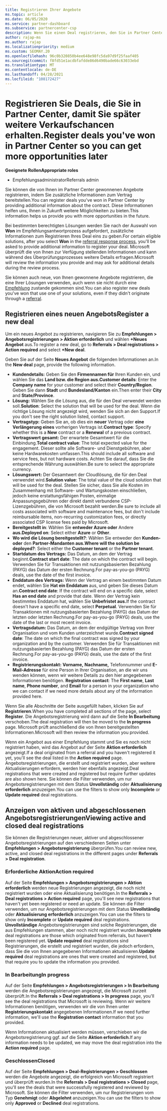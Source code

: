 ```yaml
---
title: Registrieren Ihrer Angebote
ms.topic: article
ms.date: 06/05/2020
ms.service: partner-dashboard
ms.subservice: partnercenter-csp
description: Wenn Sie einen Deal registrieren, den Sie in Partner Center haben, hilft es Microsoft, Ihnen in Zukunft mehr Möglichkeiten zu bieten.
author: rajap-ms
ms.author: rajap
ms.localizationpriority: medium
ms.custom: SEOMAY.20
ms.openlocfilehash: 96c0b320850b4ee648e98fc5da97d9f25faaf405
ms.sourcegitcommit: f8fd51e1acdbfafdde86d6490bade66c63033ebd
ms.translationtype: MT
ms.contentlocale: de-DE
ms.lasthandoff: 04/28/2021
ms.locfileid: "108172427"
---
```

# <a name="register-deals-youve-won-in-partner-center-so-you-can-get-more-opportunities-later"></a><span data-ttu-id="336ff-103">Registrieren Sie Deals, die Sie in Partner Center, damit Sie später weitere Verkaufschancen erhalten.</span><span class="sxs-lookup"><span data-stu-id="336ff-103">Register deals you've won in Partner Center so you can get more opportunities later</span></span>

<span data-ttu-id="336ff-104">**Geeignete Rollen**</span><span class="sxs-lookup"><span data-stu-id="336ff-104">**Appropriate roles**</span></span>

- <span data-ttu-id="336ff-105">Empfehlungsadministrator</span><span class="sxs-lookup"><span data-stu-id="336ff-105">Referrals admin</span></span>

<span data-ttu-id="336ff-106">Sie können die von Ihnen im Partner Center gewonnenen Angebote registrieren, indem Sie zusätzliche Informationen zum Vertrag bereitstellen.</span><span class="sxs-lookup"><span data-stu-id="336ff-106">You can register deals you've won in Partner Center by providing additional information about the contract.</span></span> <span data-ttu-id="336ff-107">Diese Informationen helfen uns, Ihnen in Zukunft weitere Möglichkeiten zu bieten.</span><span class="sxs-lookup"><span data-stu-id="336ff-107">This information helps us provide you with more opportunities in the future.</span></span>

<span data-ttu-id="336ff-108">Bei bestimmten berechtigten Lösungen werden [](manage-leads.md)Sie nach der Auswahl von **Won** im Empfehlungsantwortprozess aufgefordert, zusätzliche Informationen zum Registrieren Ihres Deal eins zu geben.</span><span class="sxs-lookup"><span data-stu-id="336ff-108">For certain eligible solutions, after you select **Won** in the [referral response process](manage-leads.md), you'll be asked to provide additional information to register your deal.</span></span> <span data-ttu-id="336ff-109">Microsoft überprüft die von Ihnen zur Verfügung stellenden Informationen und kann während des Überprüfungsprozesses weitere Details erfragen.</span><span class="sxs-lookup"><span data-stu-id="336ff-109">Microsoft will review the information you provide and may ask for additional details during the review process.</span></span>

<span data-ttu-id="336ff-110">Sie können auch neue, von Ihnen gewonnene Angebote registrieren, die eine Ihrer Lösungen verwenden, auch wenn sie nicht durch eine [Empfehlung](referrals.md) zustande gekommen sind.</span><span class="sxs-lookup"><span data-stu-id="336ff-110">You can also register new deals you've won that use one of your solutions, even if they didn't originate through a [referral](referrals.md).</span></span> 

## <a name="register-a-new-deal"></a><span data-ttu-id="336ff-111">Registrieren eines neuen Angebots</span><span class="sxs-lookup"><span data-stu-id="336ff-111">Register a new deal</span></span>

<span data-ttu-id="336ff-112">Um ein neues Angebot zu registrieren, navigieren Sie zu **Empfehlungen > Angebotsregistrierungen > Aktion erforderlich** und wählen **+Neues Angebot** aus.</span><span class="sxs-lookup"><span data-stu-id="336ff-112">To register a new deal, go to **Referrals > Deal registrations > Action required** and select **+New deal**.</span></span>

<span data-ttu-id="336ff-113">Geben Sie auf der Seite **Neues Angebot** die folgenden Informationen an.</span><span class="sxs-lookup"><span data-stu-id="336ff-113">In the **New deal** page, provide the following information.</span></span>

- <span data-ttu-id="336ff-114">**Kundendetails:** Geben Sie den **Firmennamen für** Ihren Kunden ein, und wählen Sie das **Land bzw. die Region aus.**</span><span class="sxs-lookup"><span data-stu-id="336ff-114">**Customer details**: Enter the **Company name** for your customer and select their **Country/Region**.</span></span> <span data-ttu-id="336ff-115">Geben Sie dann **Stadt** und **Bundesland/Kanton** ein.</span><span class="sxs-lookup"><span data-stu-id="336ff-115">Then enter their **City** and **State/Province**.</span></span>
- <span data-ttu-id="336ff-116">**Lösung:** Wählen Sie die Lösung aus, die für den Deal verwendet werden soll.</span><span class="sxs-lookup"><span data-stu-id="336ff-116">**Solution**: Select the solution that will be used for the deal.</span></span> <span data-ttu-id="336ff-117">Wenn die richtige Lösung nicht angezeigt wird, wenden Sie sich an den Support.</span><span class="sxs-lookup"><span data-stu-id="336ff-117">If you don't see the right solution listed, contact support.</span></span>
- <span data-ttu-id="336ff-118">**Vertragstyp:** Geben Sie an, ob dies ein **neuer** Vertrag oder **eine Verlängerung eines** vorherigen Vertrags ist.</span><span class="sxs-lookup"><span data-stu-id="336ff-118">**Contract type**: Specify whether this is a **New** contract or a **Renewal** of a previous contract.</span></span>
- <span data-ttu-id="336ff-119">**Vertragswert gesamt:** Der erwartete Gesamtwert für die Einbindung.</span><span class="sxs-lookup"><span data-stu-id="336ff-119">**Total contract value**: The total expected value for the engagement.</span></span> <span data-ttu-id="336ff-120">Dieser sollte alle Software- und Dienstgebühren, aber keine Hardwarekosten umfassen.</span><span class="sxs-lookup"><span data-stu-id="336ff-120">This should include all software and service fees, but not hardware costs.</span></span> <span data-ttu-id="336ff-121">Achten Sie darauf, dass Sie die entsprechende Währung auswählen.</span><span class="sxs-lookup"><span data-stu-id="336ff-121">Be sure to select the appropriate currency.</span></span>
- <span data-ttu-id="336ff-122">**Lösungswert:** Der Gesamtwert der Cloudlösung, die für den Deal verwendet wird.</span><span class="sxs-lookup"><span data-stu-id="336ff-122">**Solution value**: The total value of the cloud solution that will be used for the deal.</span></span> <span data-ttu-id="336ff-123">Stellen Sie sicher, dass Sie alle Kosten im Zusammenhang mit Software- und Wartungskosten einschließen, jedoch keine erstattungsfähigen Posten, einmalige Anpassungsgebühren oder direkt damit verbundene CSP-Lizenzgebühren, die von Microsoft bezahlt werden.</span><span class="sxs-lookup"><span data-stu-id="336ff-123">Be sure to include all costs associated with software and maintenance fees, but don't include reimbursable items, non-recurring customization fees, or directly associated CSP license fees paid by Microsoft.</span></span>
- <span data-ttu-id="336ff-124">**Bereitgestellt in**: Wählen Sie **entweder Azure oder** Andere **aus.**</span><span class="sxs-lookup"><span data-stu-id="336ff-124">**Deployed on**: Select either **Azure** or **Other**.</span></span>
- <span data-ttu-id="336ff-125">**Wo wird die Lösung bereitgestellt?**: Wählen Sie entweder den **Kunden- oder** den **Partner-Mandanten aus.**</span><span class="sxs-lookup"><span data-stu-id="336ff-125">**Where will the solution be deployed?**: Select either the **Customer tenant** or the **Partner tenant**.</span></span>
- <span data-ttu-id="336ff-126">**Startdatum des Vertrags:** Das Datum, an dem der Vertrag beginnt.</span><span class="sxs-lookup"><span data-stu-id="336ff-126">**Contract start date**: The date on which the contract will begin.</span></span> <span data-ttu-id="336ff-127">Verwenden Sie für Transaktionen mit nutzungsbasierten Bezahlung (PAYG) das Datum der ersten Rechnung.</span><span class="sxs-lookup"><span data-stu-id="336ff-127">For pay-as-you-go (PAYG) deals, use the date of the first invoice.</span></span>
- <span data-ttu-id="336ff-128">**Enddatum des Vertrags:** Wenn der Vertrag an einem bestimmten Datum endet, wählen Sie **Hat ein Enddatum** aus, und geben Sie dieses Datum an.</span><span class="sxs-lookup"><span data-stu-id="336ff-128">**Contract end date**: If the contract will end on a specific date, select **Has an end date** and provide that date.</span></span> <span data-ttu-id="336ff-129">Wenn der Vertrag kein bestimmtes Enddatum hat, wählen Sie **Unbefristet aus.**</span><span class="sxs-lookup"><span data-stu-id="336ff-129">If the contract doesn't have a specific end date, select **Perpetual**.</span></span> <span data-ttu-id="336ff-130">Verwenden Sie für Transaktionen mit nutzungsbasierten Bezahlung (PAYG) das Datum der letzten oder letzten Rechnung.</span><span class="sxs-lookup"><span data-stu-id="336ff-130">For pay-as-you-go (PAYG) deals, use the date of the last or most recent invoice.</span></span>
- <span data-ttu-id="336ff-131">**Vertragsdatum:** Das Datum, an dem der endgültige Vertrag von Ihrer Organisation und vom Kunden unterzeichnet wurde.</span><span class="sxs-lookup"><span data-stu-id="336ff-131">**Contract signed date**: The date on which the final contract was signed by your organization and by the customer.</span></span> <span data-ttu-id="336ff-132">Verwenden Sie für Transaktionen mit nutzungsbasierten Bezahlung (PAYG) das Datum der ersten Rechnung.</span><span class="sxs-lookup"><span data-stu-id="336ff-132">For pay-as-you-go (PAYG) deals, use the date of the first invoice.</span></span>
- <span data-ttu-id="336ff-133">**Registrierungskontakt:** **Vorname,** **Nachname,** Telefonnummer und **E-Mail-Adresse** für eine Person in Ihrer Organisation, an die wir uns wenden können, wenn wir weitere Details zu den hier angegebenen Informationen benötigen. </span><span class="sxs-lookup"><span data-stu-id="336ff-133">**Registration contact**: The **First name**, **Last name**, **Phone number**, and **Email** for a person in your organization who we can contact if we need more details about any of the information provided here.</span></span>

<span data-ttu-id="336ff-134">Wenn Sie alle Abschnitte der Seite ausgefüllt haben, klicken Sie auf **Registrieren**.</span><span class="sxs-lookup"><span data-stu-id="336ff-134">When you have completed all sections of the page, select **Register**.</span></span> <span data-ttu-id="336ff-135">Die Angebotsregistrierung wird dann auf die Seite **In Bearbeitung** verschoben.</span><span class="sxs-lookup"><span data-stu-id="336ff-135">The deal registration will then be moved to the **In progress** page.</span></span> <span data-ttu-id="336ff-136">Microsoft prüft anschließend die von Ihnen bereitgestellten Informationen.</span><span class="sxs-lookup"><span data-stu-id="336ff-136">Microsoft will then review the information you provided.</span></span>

<span data-ttu-id="336ff-137">Wenn ein Angebot aus einer Empfehlung stammt und Sie es noch nicht registriert haben, wird das Angebot auf der Seite **Aktion erforderlich** angezeigt.</span><span class="sxs-lookup"><span data-stu-id="336ff-137">If a deal originated from a referral and you haven't registered it yet, you'll see the deal listed in the **Action required** page.</span></span> <span data-ttu-id="336ff-138">Angebotsregistrierungen, die erstellt und registriert wurden, aber weitere Aktualisierungen erfordern, werden hier ebenfalls angezeigt.</span><span class="sxs-lookup"><span data-stu-id="336ff-138">Deal registrations that were created and registered but require further updates are also shown here.</span></span> <span data-ttu-id="336ff-139">Sie können die Filter verwenden, um nur Angebotsregistrierungen mit dem Status **Unvollständig** oder **Aktualisierung erforderlich** anzuzeigen.</span><span class="sxs-lookup"><span data-stu-id="336ff-139">You can use the filters to show only **Incomplete** or **Update required** deal registrations.</span></span>

## <a name="viewing-active-and-closed-deal-registrations"></a><span data-ttu-id="336ff-140">Anzeigen von aktiven und abgeschlossenen Angebotsregistrierungen</span><span class="sxs-lookup"><span data-stu-id="336ff-140">Viewing active and closed deal registrations</span></span>

<span data-ttu-id="336ff-141">Sie können die Registrierungen neuer, aktiver und abgeschlossener Angebotsregistrierungen auf den verschiedenen Seiten unter **Empfehlungen > Angebotsregistrierung** überprüfen.</span><span class="sxs-lookup"><span data-stu-id="336ff-141">You can review new, active, and closed deal registrations in the different pages under **Referrals > Deal registration**.</span></span>

### <a name="action-required"></a><span data-ttu-id="336ff-142">Erforderliche Aktion</span><span class="sxs-lookup"><span data-stu-id="336ff-142">Action required</span></span>

<span data-ttu-id="336ff-143">Auf der Seite **Empfehlungen > Angebotsregistrierungen > Aktion erforderlich** werden neue Registrierungen angezeigt, die noch nicht registriert wurden oder eine Aktualisierung benötigen.</span><span class="sxs-lookup"><span data-stu-id="336ff-143">In the **Referrals > Deal registrations > Action required** page, you'll see new registrations that haven't yet been registered or need an update.</span></span> <span data-ttu-id="336ff-144">Sie können die Filter verwenden, um nur Angebotsregistrierungen mit dem Status **Unvollständig** oder **Aktualisierung erforderlich** anzuzeigen.</span><span class="sxs-lookup"><span data-stu-id="336ff-144">You can use the filters to show only **Incomplete** or **Update required** deal registrations.</span></span> <span data-ttu-id="336ff-145">**Unvollständige** Angebotsregistrierungen sind solche Registrierungen, die aus Empfehlungen stammen, aber noch nicht registriert wurden.</span><span class="sxs-lookup"><span data-stu-id="336ff-145">**Incomplete** deal registrations are those which originated from referrals, but haven't been registered yet.</span></span> <span data-ttu-id="336ff-146">**Update required** deal registrations sind Registrierungen, die erstellt und registriert wurden, die jedoch erfordern, dass Sie die von Ihnen angegebenen Informationen aktualisieren.</span><span class="sxs-lookup"><span data-stu-id="336ff-146">**Update required** deal registrations are ones that were created and registered, but that require you to update the information you provided.</span></span>

### <a name="in-progress"></a><span data-ttu-id="336ff-147">In Bearbeitung</span><span class="sxs-lookup"><span data-stu-id="336ff-147">In progress</span></span>

<span data-ttu-id="336ff-148">Auf der Seite **Empfehlungen > Angebotsregistrierungen > In Bearbeitung** werden die Angebotsregistrierungen angezeigt, die Microsoft zurzeit überprüft.</span><span class="sxs-lookup"><span data-stu-id="336ff-148">In the **Referrals > Deal registrations > In progress** page, you'll see the deal registrations that Microsoft is reviewing.</span></span> <span data-ttu-id="336ff-149">Wenn wir weitere Informationen benötigen, verwenden wir die von Ihnen unter **Registrierungskontakt** angegebenen Informationen.</span><span class="sxs-lookup"><span data-stu-id="336ff-149">If we need further information, we'll use the **Registration contact** information that you provided.</span></span>

<span data-ttu-id="336ff-150">Wenn Informationen aktualisiert werden müssen, verschieben wir die Angebotsregistrierung ggf. auf die Seite **Aktion erforderlich**.</span><span class="sxs-lookup"><span data-stu-id="336ff-150">If any information needs to be updated, we may move the deal registration into the **Action required** page.</span></span>

### <a name="closed"></a><span data-ttu-id="336ff-151">Geschlossen</span><span class="sxs-lookup"><span data-stu-id="336ff-151">Closed</span></span>

<span data-ttu-id="336ff-152">Auf der Seite **Empfehlungen > Deal-Registrierungen > Geschlossen** werden die Angebote angezeigt, die erfolgreich von Microsoft registriert und überprüft wurden.</span><span class="sxs-lookup"><span data-stu-id="336ff-152">In the **Referrals > Deal registrations > Closed** page, you'll see the deals that were successfully registered and reviewed by Microsoft.</span></span> <span data-ttu-id="336ff-153">Sie können die Filter verwenden, um nur Registrierungen vom Typ **Genehmigt** oder **Abgelehnt** anzuzeigen.</span><span class="sxs-lookup"><span data-stu-id="336ff-153">You can use the filters to show only **Approved** or **Declined** deal registrations.</span></span>
